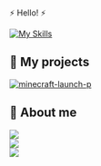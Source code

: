 ⚡ Hello! ⚡

[![My Skills](https://skillicons.dev/icons?i=cs,dotnet,c,cpp,java,python)](https://skillicons.dev)

## 🎲 My projects
[![minecraft-launch-p](https://github-readme-stats.vercel.app/api/pin/?username=Blessing-Studio&repo=minecraft-launch-p&theme=tokyonight)](https://github.com/Blessing-Studio/MinecraftLaunch)

## 👀 About me

![](https://github-readme-stats.vercel.app/api?username=JustRainy&theme=react&hide_border=false&include_all_commits=true&count_private=true)<br/>
![](https://github-readme-streak-stats.herokuapp.com/?user=JustRainy&theme=react&hide_border=false)<br/>
![](https://github-readme-stats.vercel.app/api/top-langs/?username=JustRainy&theme=react&hide_border=false&include_all_commits=true&count_private=true&layout=compact)
